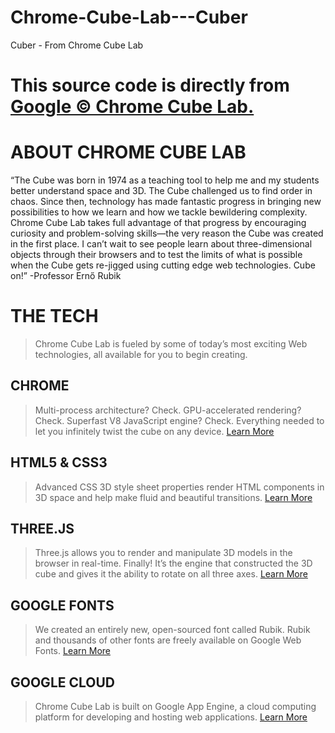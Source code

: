 Chrome-Cube-Lab---Cuber
=======================

Cuber - From Chrome Cube Lab

# This source code is directly from [Google &copy; Chrome Cube Lab.](https://www.chrome.com/cubelab)
# ABOUT CHROME CUBE LAB

“The Cube was born in 1974 as a teaching tool to help me and my students better understand space and 3D. The Cube challenged us to find order in chaos. Since then, technology has made fantastic progress in bringing new possibilities to how we learn and how we tackle bewildering complexity. Chrome Cube Lab takes full advantage of that progress by encouraging curiosity and problem-solving skills—the very reason the Cube was created in the first place. I can’t wait to see people learn about three-dimensional objects through their browsers and to test the limits of what is possible when the Cube gets re-jigged using cutting edge web technologies. Cube on!”
-Professor Ernő Rubik

# THE TECH

> Chrome Cube Lab is fueled by some of today’s most exciting Web technologies, all available for you to begin creating.

## CHROME

> Multi-process architecture? Check. GPU-accelerated rendering? Check. Superfast V8 JavaScript engine? Check. Everything needed to let you infinitely twist the cube on any device.
> 	[Learn More](https://www.google.com/intl/en/chrome/browser/)

## HTML5 &amp; CSS3

> Advanced CSS 3D style sheet properties render HTML components in 3D space and help make fluid and beautiful transitions.
> 	[Learn More](http://www.w3.org/TR/css3-transforms/)

## THREE.JS

> Three.js allows you to render and manipulate 3D models in the browser in real-time. Finally! It’s the engine that constructed the 3D cube and gives it the ability to rotate on all three axes.
> 	[Learn More ](http://threejs.org/) 

## GOOGLE FONTS

> We created an entirely new, open-sourced font called Rubik. Rubik and thousands of other fonts are freely available on Google Web Fonts.
> 	[Learn More ](https://www.google.com/fonts#AboutPlace:about)

## GOOGLE CLOUD

> Chrome Cube Lab is built on Google App Engine, a cloud computing platform for developing and hosting web applications.
> 	[Learn More](https://developers.google.com/appengine/)

<!--# Markdown cheat sheet

## Text Formatting

This is how to do **bold** text.
This is how to do *italic* text.
You can also do __bold__ like this.
You can also do _italic_ like this.

> This is how to make a blockquote

## Links

For a full description of the markdown syntax, visit [this page](http://daringfireball.net/projects/markdown/syntax)

## Lists

Unordered lists:

* item 1
+ item 2
- item 3

Ordered lists:

1. hello
2. world

Nested lists

* a
    * b
    * c
* d

## Code

    var x = new Foo();
    x.Bar();

# This is an H1

## This is an H2

This is also an H1
===========

This is also an H2
------------------

-->

